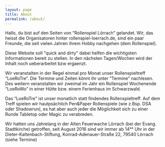 ```yaml
---
layout: page
title: About
permalink: /about/
---
```


Hallo, du bist auf den Seiten von “Rollenspiel Lörrach” gelandet. Wir, das heisst die Organisatoren hinter rollenspiel-loerrach.de, sind ein paar Freunde, die seit vielen Jahren ihrem Hobby nachgehen (dem Rollenspiel).

Diese Website soll "quick and dirty" dabei helfen die wichtigsten Informationen bereit zu stellen. In den nächsten Tagen/Wochen wird der Inhalt noch ueberarbeitet bzw ergaenzt.

Wir veranstalten in der Regel einmal pro Monat unser Rollenspieltreff “LoeRoTre”. Die Termine und Zeiten könnt ihr unter “Termine” nachlesen. Des weitern veranstalten wir zweimal im Jahr ein Rollenspiel Wochenende “LoeRoWo” in einer Hütte bzw. einem Ferienhaus im Schwarzwald.

Das “LoeRoTre” ist unser monatlich statt findendes Rollenspieltreff. Auf dem Treff spielen wir hautpsächlich Pen&Paper Rollenspiele (wie z.Bsp. DSA oder Shadowrun), es hat aber auch jeder die Möglichkeit sich zu einer Runde Tabletop oder Magic zu verabreden.

Wir hatten uns Jahrelang in der Alten Feuerwache Lörrach (bei der Evang. Stadtkirche) getroffen, seit August 2016 sind wir immer ab 14°° Uhr in der Dieter-Kaltenbach-Stiftung, Konrad-Adenauer-Straße 22, 79540 Lörrach (siehe Termine)
